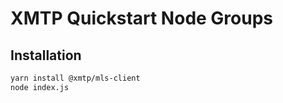 # XMTP Quickstart Node Groups

## Installation

```bash
yarn install @xmtp/mls-client
node index.js
```
